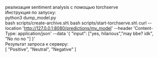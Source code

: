 реализация sentiment analysis с помощью torchserve \
Инструкция по запуску: \
python3 dump_model.py\
bash scripts/create-archive.sh\ 
bash scripts/start-torchserve.sh\ 
curl --location 'http://127.0.0.1:8080/predictions/my_model' --header 'Content-Type: application/json' --data '{
    "input": ["yes, hilarious","may bbe? idk", "No no no "]
}'\
Результат запроса к серверу:\
[
  "Positive",
  "Neutral",
  "Negative"
]
